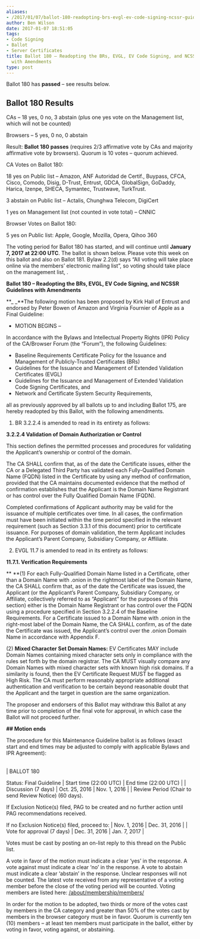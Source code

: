 ```yaml
---
aliases:
- /2017/01/07/ballot-180-readopting-brs-evgl-ev-code-signing-ncssr-guidelines-amendments/
author: Ben Wilson
date: 2017-01-07 18:51:05
tags:
- Code Signing
- Ballot
- Server Certificates
title: Ballot 180 – Readopting the BRs, EVGL, EV Code Signing, and NCSSR Guidelines
  with Amendments
type: post
---
```


Ballot 180 has **passed** – see results below.

## Ballot 180 Results

CAs – 18 yes, 0 no, 3 abstain (plus one yes vote on the Management list, which will not be counted)

Browsers – 5 yes, 0 no, 0 abstain

Result: **Ballot 180 passes** (requires 2/3 affirmative vote by CAs and majority affirmative vote by browsers). Quorum is 10 votes – quorum achieved.

CA Votes on Ballot 180:

18 yes on Public list – Amazon, ANF Autoridad de Certif., Buypass, CFCA, Cisco, Comodo, Disig, D-Trust, Entrust, GDCA, GlobalSign, GoDaddy, Harica, Izenpe, SHECA, Symantec, Trustwave, TurkTrust.

3 abstain on Public list – Actalis, Chunghwa Telecom, DigiCert

1 yes on Management list (not counted in vote total) – CNNIC

Browser Votes on Ballot 180:

5 yes on Public list: Apple, Google, Mozilla, Opera, Qihoo 360

The voting period for Ballot 180 has started, and will continue until **January 7, 2017 at 22:00 UTC**. The ballot is shown below. Please vote this week on this ballot and also on Ballot 181. Bylaw 2.2(d) says “All voting will take place online via the members’ electronic mailing list”, so voting should take place on the management list, .

**Ballot 180 – Readopting the BRs, EVGL, EV Code Signing, and NCSSR Guidelines with Amendments**

\*\*\_ \_\*\*The following motion has been proposed by Kirk Hall of Entrust and endorsed by Peter Bowen of Amazon and Virginia Fournier of Apple as a Final Guideline:

- MOTION BEGINS –

In accordance with the Bylaws and Intellectual Property Rights (IPR) Policy of the CA/Browser Forum (the “Forum”), the following Guidelines:

- Baseline Requirements Certificate Policy for the Issuance and Management of Publicly-Trusted Certificates (BRs)
- Guidelines for the Issuance and Management of Extended Validation Certificates (EVGL)
- Guidelines for the Issuance and Management of Extended Validation Code Signing Certificates, and
- Network and Certificate System Security Requirements,

all as previously approved by all ballots up to and including Ballot 175, are hereby readopted by this Ballot, with the following amendments.

1. BR 3.2.2.4 is amended to read in its entirety as follows:

**3.2.2.4 Validation of Domain Authorization or Control**

This section defines the permitted processes and procedures for validating the Applicant’s ownership or control of the domain.

The CA SHALL confirm that, as of the date the Certificate issues, either the CA or a Delegated Third Party has validated each Fully-Qualified Domain Name (FQDN) listed in the Certificate by using any method of confirmation, provided that the CA maintains documented evidence that the method of confirmation establishes that the Applicant is the Domain Name Registrant or has control over the Fully Qualified Domain Name (FQDN).

Completed confirmations of Applicant authority may be valid for the issuance of multiple certificates over time. In all cases, the confirmation must have been initiated within the time period specified in the relevant requirement (such as Section 3.3.1 of this document) prior to certificate issuance. For purposes of domain validation, the term Applicant includes the Applicant’s Parent Company, Subsidiary Company, or Affiliate.

2. EVGL 11.7 is amended to read in its entirety as follows:

**11.7.1. Verification Requirements**

\*\* \*\*(1) For each Fully-Qualified Domain Name listed in a Certificate, other than a Domain Name with .onion in the rightmost label of the Domain Name, the CA SHALL confirm that, as of the date the Certificate was issued, the Applicant (or the Applicant’s Parent Company, Subsidiary Company, or Affiliate, collectively referred to as “Applicant” for the purposes of this section) either is the Domain Name Registrant or has control over the FQDN using a procedure specified in Section 3.2.2.4 of the Baseline Requirements. For a Certificate issued to a Domain Name with .onion in the right-most label of the Domain Name, the CA SHALL confirm, as of the date the Certificate was issued, the Applicant’s control over the .onion Domain Name in accordance with Appendix F.

(2) **Mixed Character Set Domain Names:** EV Certificates MAY include Domain Names containing mixed character sets only in compliance with the rules set forth by the domain registrar. The CA MUST visually compare any Domain Names with mixed character sets with known high risk domains. If a similarity is found, then the EV Certificate Request MUST be flagged as High Risk. The CA must perform reasonably appropriate additional authentication and verification to be certain beyond reasonable doubt that the Applicant and the target in question are the same organization.

The proposer and endorsers of this Ballot may withdraw this Ballot at any time prior to completion of the final vote for approval, in which case the Ballot will not proceed further.

**## Motion ends**

The procedure for this Maintenance Guideline ballot is as follows (exact start and end times may be adjusted to comply with applicable Bylaws and IPR Agreement):

| | | |
| --- | --- | --- |
|
BALLOT 180

Status: Final Guideline |
Start time (22:00 UTC)
|
End time (22:00 UTC)
|
|
Discussion (7 days)
|
Oct. 25, 2016
|
Nov. 1, 2016
|
|
Review Period (Chair to send Review Notice) (60 days).

If Exclusion Notice(s) filed, PAG to be created and no further action until PAG recommendations received.

If no Exclusion Notice(s) filed, proceed to: |
Nov. 1, 2016
|
Dec. 31, 2016
|
|
Vote for approval (7 days)
|
Dec. 31, 2016
|
Jan. 7, 2017
|

Votes must be cast by posting an on-list reply to this thread on the Public list.

A vote in favor of the motion must indicate a clear ‘yes’ in the response. A vote against must indicate a clear ‘no’ in the response. A vote to abstain must indicate a clear ‘abstain’ in the response. Unclear responses will not be counted. The latest vote received from any representative of a voting member before the close of the voting period will be counted. Voting members are listed here: [/about/membership/members/](/about/membership/members/)

In order for the motion to be adopted, two thirds or more of the votes cast by members in the CA category and greater than 50% of the votes cast by members in the browser category must be in favor. Quorum is currently ten (10) members – at least ten members must participate in the ballot, either by voting in favor, voting against, or abstaining.
